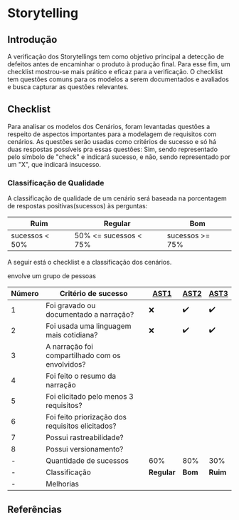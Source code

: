 # Storytelling

## Introdução

A verificação dos Storytellings tem como objetivo principal a detecção de defeitos antes de encaminhar o produto à produção final. Para esse fim, um checklist mostrou-se mais prático e eficaz para a verificação. O checklist tem questões comuns para os modelos a serem documentados e avaliados e busca capturar as questões relevantes.

## Checklist 
Para analisar os modelos dos Cenários, foram levantadas questões a respeito de aspectos importantes para a modelagem de requisitos com cenários. As questões serão usadas como critérios de sucesso e só há duas respostas possíveis pra essas questões: Sim, sendo representado pelo símbolo de "check" e indicará sucesso, e não, sendo representado por um "X", que indicará insucesso.

### Classificação de Qualidade

A classificação de qualidade de um cenário será baseada na porcentagem de respostas positivas(sucessos) às perguntas:

|Ruim|Regular|Bom|
|--|--|--|
|sucessos < 50%| 50% <= sucessos < 75%| sucessos >= 75%|

A seguir está o checklist e a classificação dos cenários.

envolve um grupo de pessoas

|Número|Critério de sucesso|[AST1](../../elicitacao-de-requisitos/storytelling/#storytelling-1-interesse-do-usuario)|[AST2](../../elicitacao-de-requisitos/storytelling/#storytelling-2-utilizando-a-aba-guia)|[AST3](../../elicitacao-de-requisitos/storytelling/#sorytelling-3-utilizando-conta-manual) |
|------|----------------------|--|--|--|
|1| Foi gravado ou documentado a narração? | :x: | :heavy_check_mark: |:heavy_check_mark: |
|2| Foi usada uma linguagem mais cotidiana?| :x: | :heavy_check_mark: |:heavy_check_mark: |
|3| A narração foi compartilhado com os envolvidos?||||
|4| Foi feito o resumo da narração||||
|5| Foi elicitado pelo menos 3 requisitos?||||
|6| Foi feito priorização dos requisitos elicitados?||||
|7| Possui rastreabilidade?||||
|8| Possui versionamento?||||
|-| Quantidade de sucessos | 60% | 80% | 30% |
|-| Classificação | **Regular**  | **Bom** | **Ruim** | |
|-| Melhorias |  |  | | |


## Referências

